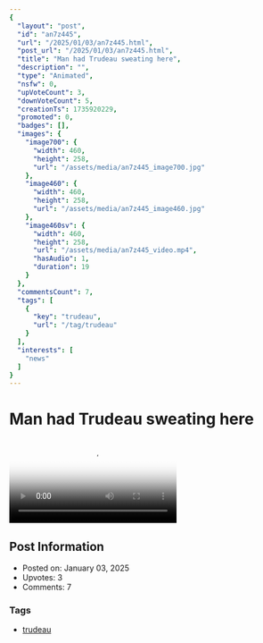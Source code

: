 ```yaml
---
{
  "layout": "post",
  "id": "an7z445",
  "url": "/2025/01/03/an7z445.html",
  "post_url": "/2025/01/03/an7z445.html",
  "title": "Man had Trudeau sweating here",
  "description": "",
  "type": "Animated",
  "nsfw": 0,
  "upVoteCount": 3,
  "downVoteCount": 5,
  "creationTs": 1735920229,
  "promoted": 0,
  "badges": [],
  "images": {
    "image700": {
      "width": 460,
      "height": 258,
      "url": "/assets/media/an7z445_image700.jpg"
    },
    "image460": {
      "width": 460,
      "height": 258,
      "url": "/assets/media/an7z445_image460.jpg"
    },
    "image460sv": {
      "width": 460,
      "height": 258,
      "url": "/assets/media/an7z445_video.mp4",
      "hasAudio": 1,
      "duration": 19
    }
  },
  "commentsCount": 7,
  "tags": [
    {
      "key": "trudeau",
      "url": "/tag/trudeau"
    }
  ],
  "interests": [
    "news"
  ]
}
---
```


# Man had Trudeau sweating here

<video controls playsinline loop poster="/assets/media/an7z445_image460.jpg">
  <source src="/assets/media/an7z445_video.mp4" type="video/mp4">
  Your browser does not support the video tag.
</video>

## Post Information

- Posted on: January 03, 2025
- Upvotes: 3
- Comments: 7

### Tags

- [trudeau](/tag/trudeau)

